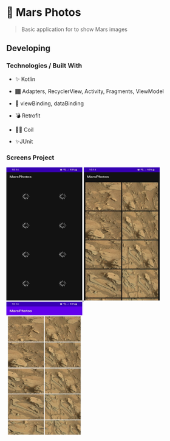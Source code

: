 # 🚀 Mars Photos
> Basic application for to show Mars images

## Developing

### Technologies / Built With
- ✨ Kotlin
- 🏾 Adapters, RecyclerView, Activity, Fragments, ViewModel
- 💅 viewBinding, dataBinding
- 💣 Retrofit
- 💅🏾 Coil

- ✨JUnit

### Screens Project
<p>
  <a href="#">
    <img src="https://github.com/josesreyesdev/AssetsProjects/blob/main/08%20MarsPhoto/MarsPhotoLoading.jpg" alt="screen" width="200" height="350" />
  </a>
  <a href="#">
    <img src="https://github.com/josesreyesdev/AssetsProjects/blob/main/08%20MarsPhoto/MarsPhotoNigth.jpg" alt="screen" width="200" height="350" />
  </a>
  <a href="#">
    <img src="https://github.com/josesreyesdev/AssetsProjects/blob/main/08%20MarsPhoto/MarsPhoto.jpg" alt="screen" width="200" height="350" />
  </a>
</p>

